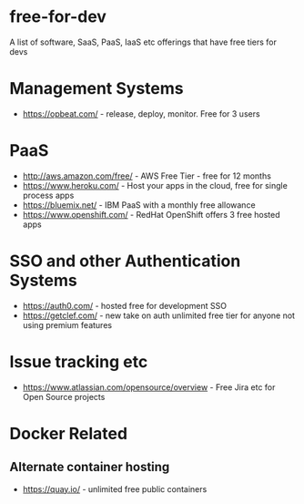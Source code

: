 # free-for-dev
A list of software, SaaS, PaaS, IaaS etc offerings that have free tiers for devs

# Management Systems
  
  * https://opbeat.com/ - release, deploy, monitor.  Free for 3 users

# PaaS

  * http://aws.amazon.com/free/ - AWS Free Tier - free for 12 months
  * https://www.heroku.com/ - Host your apps in the cloud, free for single process apps
  * https://bluemix.net/ - IBM PaaS with a monthly free allowance
  * https://www.openshift.com/ - RedHat OpenShift offers 3 free hosted apps

# SSO and other Authentication Systems

  * https://auth0.com/ - hosted free for development SSO
  * https://getclef.com/ - new take on auth unlimited free tier for anyone not using premium features

# Issue tracking etc

   * https://www.atlassian.com/opensource/overview - Free Jira etc for Open Source projects

# Docker Related
## Alternate container hosting

  * https://quay.io/ - unlimited free public containers
